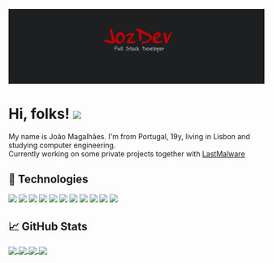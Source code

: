 <!-- More info, tips and tricks for making GitHub Profile README can be found in my article at https://towardsdatascience.com/build-a-stunning-readme-for-your-github-profile-9b80434fe5d7 -->

[![Header](https://raw.githubusercontent.com/jozdev/jozdev/main/header.png "Header")](https://github.com/jozdev/)

# Hi, folks! <img src="https://raw.githubusercontent.com/MartinHeinz/MartinHeinz/master/wave.gif" width="30px">

My name is João Magalhães. I'm from Portugal, 19y, living in Lisbon and studying computer engineering. <br>
Currently working on some private projects together with [LastMalware](https://github.com/LastMalware)


## 🔧 Technologies
![](https://img.shields.io/badge/OS-Linux-informational?style=flat&logo=linux&logoColor=white&color=red)
![](https://img.shields.io/badge/Code-VisualStudioCode-informational?style=flat&logo=visual-studio-code&logoColor=white&color=red)
![](https://img.shields.io/badge/Code-Python-informational?style=flat&logo=python&logoColor=white&color=red)
![](https://img.shields.io/badge/Code-JavaScript-informational?style=flat&logo=javascript&logoColor=white&color=red)
![](https://img.shields.io/badge/Code-PHP-informational?style=flat&logo=php&logoColor=white&color=red)
![](https://img.shields.io/badge/Code-React-informational?style=flat&logo=react&logoColor=white&color=red)
![](https://img.shields.io/badge/Code-Vue-informational?style=flat&logo=vue.js&logoColor=white&color=red)
![](https://img.shields.io/badge/Tools-PostgreSQL-informational?style=flat&logo=postgresql&logoColor=white&color=red)
![](https://img.shields.io/badge/Framework-AJAX-informational?style=flat&logo=ajax&logoColor=white&color=red)
![](https://img.shields.io/badge/Framework-JQuery-informational?style=flat&logo=jquery&logoColor=white&color=red)
![](https://img.shields.io/badge/Framework-Flask-informational?style=flat&logo=flask&logoColor=white&color=red)





## &#x1f4c8; GitHub Stats



<a href="https://github.com/jozdev/codebetter">
  <img align="center" src="https://github-readme-stats.vercel.app/api/pin/?username=jozdev&repo=codebetter&title_color=ffffff&text_color=c9cacc&icon_color=db3939&bg_color=1d1f21" />
</a>
<a href="https://github.com/jozdev/orangeanime">
  <img align="center" src="https://github-readme-stats.vercel.app/api/pin/?username=jozdev&repo=orangeanime&title_color=ffffff&text_color=c9cacc&icon_color=db3939&bg_color=1d1f21" />
</a>    
<a href="https://github.com/jozdev/trackercovid">
  <img align="center" src="https://github-readme-stats.vercel.app/api/pin/?username=jozdev&repo=trackercovid&title_color=ffffff&text_color=c9cacc&icon_color=db3939&bg_color=1d1f21" />
</a>
<a href="https://github.com/jozdev/animecrawlerapi">
  <img align="center" src="https://github-readme-stats.vercel.app/api/pin/?username=jozdev&repo=animecrawlerapi&title_color=ffffff&text_color=c9cacc&icon_color=db3939&bg_color=1d1f21" />
</a>   
<!-- links to social media icons -->

<!-- icons with padding -->

[1.1]: http://i.imgur.com/0o48UoR.png (github icon with padding)

<!-- icons without padding -->

[2.1]: http://i.imgur.com/9I6NRUm.png (github icon without padding)


<!-- links to your social media accounts -->

[3]: https://github.com/jozdev


<!-- Resources -->
<!-- Icons: https://simpleicons.org/ -->
<!-- GitHub Stats: https://github.com/anuraghazra/github-readme-stats -->
<!-- Emojis: https://emojipedia.org/emoji/ -->
<!-- HTML Emojis: https://www.fileformat.info/index.htm -->
<!-- Shields: https://shields.io/ -->
<!-- Awesome GitHub Profile README: https://github.com/abhisheknaiidu/awesome-github-profile-readme -->
